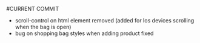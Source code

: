 #CURRENT COMMIT

- scroll-control on html element removed (added for Ios devices scrolling when the bag is open)
- bug on shopping bag styles when adding product fixed
